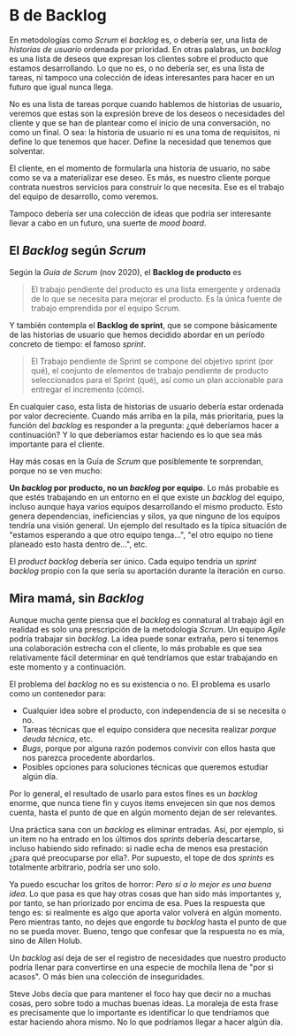 # B de Backlog

En metodologías como _Scrum_ el _backlog_ es, o debería ser, una lista de _historias de usuario_ ordenada por prioridad. En otras palabras, un _backlog_ es una lista de deseos que expresan los clientes sobre el producto que estamos desarrollando. Lo que no es, o no debería ser, es una lista de tareas, ni tampoco una colección de ideas interesantes para hacer en un futuro que igual nunca llega.

No es una lista de tareas porque cuando hablemos de historias de usuario, veremos que estas son la expresión breve de los deseos o necesidades del cliente y que se han de plantear como el inicio de una conversación, no como un final. O sea: la historia de usuario ni es una toma de requisitos, ni define lo que tenemos que hacer. Define la necesidad que tenemos que solventar.

El cliente, en el momento de formularla una historia de usuario, no sabe como se va a materializar ese deseo. Es más, es nuestro cliente porque contrata nuestros servicios para construir lo que necesita. Ese es el trabajo del equipo de desarrollo, como veremos.

Tampoco debería ser una colección de ideas que podría ser interesante llevar a cabo en un futuro, una suerte de _mood board_.

## El _Backlog_ según _Scrum_

Según la _Guía de Scrum_ (nov 2020), el **Backlog de producto** es 

> El trabajo pendiente del producto es una lista emergente y ordenada de lo que se necesita para mejorar el producto. Es la única fuente de trabajo emprendida por el equipo Scrum.

Y también contempla el **Backlog de sprint**, que se compone básicamente de las historias de usuario que hemos decidido abordar en un período concreto de tiempo: el famoso _sprint_.

> El Trabajo pendiente de Sprint se compone del objetivo sprint (por qué), el conjunto de elementos de trabajo pendiente de producto seleccionados para el Sprint (qué), así como un plan accionable para entregar el incremento (cómo).

En cualquier caso, esta lista de historias de usuario debería estar ordenada por valor decreciente. Cuando más arriba en la pila, más prioritaria, pues la función del _backlog_ es responder a la pregunta: ¿qué deberíamos hacer a continuación? Y lo que deberíamos estar haciendo es lo que sea más importante para el cliente.

Hay más cosas en la Guía de _Scrum_ que posiblemente te sorprendan, porque no se ven mucho:

**Un _backlog_ por producto, no un _backlog_ por equipo**. Lo más probable es que estés trabajando en un entorno en el que existe un _backlog_ del equipo, incluso aunque haya varios equipos desarrollando el mismo producto. Esto genera dependencias, ineficiencias y silos, ya que ninguno de los equipos tendría una visión general. Un ejemplo del resultado es la típica situación de "estamos esperando a que otro equipo tenga...", "el otro equipo no tiene planeado esto hasta dentro de...", etc.

El _product backlog_ debería ser único. Cada equipo tendría un _sprint backlog_ propio con la que sería su aportación durante la iteración en curso.

## Mira mamá, sin _Backlog_

Aunque mucha gente piensa que el _backlog_ es connatural al trabajo ágil en realidad es solo una prescripción de la metodología _Scrum_. Un equipo _Agile_ podría trabajar sin _backlog_. La idea puede sonar extraña, pero si tenemos una colaboración estrecha con el cliente, lo más probable es que sea relativamente fácil determinar en qué tendríamos que estar trabajando en este momento y a continuación.

El problema del _backlog_ no es su existencia o no. El problema es usarlo como un contenedor para:

* Cualquier idea sobre el producto, con independencia de si se necesita o no.
* Tareas técnicas que el equipo considera que necesita realizar _porque deuda técnica_, etc.
* _Bugs_, porque por alguna razón podemos convivir con ellos hasta que nos parezca procedente abordarlos.
* Posibles opciones para soluciones técnicas que queremos estudiar algún día.

Por lo general, el resultado de usarlo para estos fines es un _backlog_ enorme, que nunca tiene fin y cuyos items envejecen sin que nos demos cuenta, hasta el punto de que en algún momento dejan de ser relevantes.

Una práctica sana con un _backlog_ es eliminar entradas. Así, por ejemplo, si un item no ha entrado en los últimos dos _sprints_ debería descartarse, incluso habiendo sido refinado: si nadie echa de menos esa prestación ¿para qué preocuparse por ella?. Por supuesto, el tope de dos _sprints_ es totalmente arbitrario, podría ser uno solo.

Ya puedo escuchar los gritos de horror: _Pero si a lo mejor es una buena idea_. Lo que pasa es que hay otras cosas que han sido más importantes y, por tanto, se han priorizado por encima de esa. Pues la respuesta que tengo es: si realmente es algo que aporta valor volverá en algún momento. Pero mientras tanto, no dejes que engorde tu _backlog_ hasta el punto de que no se pueda mover. Bueno, tengo que confesar que la respuesta no es mía, sino de Allen Holub.

Un _backlog_ así deja de ser el registro de necesidades que nuestro producto podría llenar para convertirse en una especie de mochila llena de "por si acasos". O más bien una colección de inseguridades.

Steve Jobs decía que para mantener el foco hay que decir no a muchas cosas, pero sobre todo a muchas buenas ideas. La moraleja de esta frase es precisamente que lo importante es identificar lo que tendríamos que estar haciendo ahora mismo. No lo que podríamos llegar a hacer algún día.
